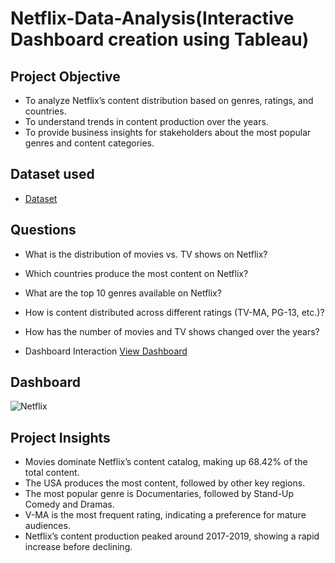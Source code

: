 # Netflix-Data-Analysis(Interactive Dashboard creation using Tableau)
## Project Objective
- To analyze Netflix’s content distribution based on genres, ratings, and countries.
- To understand trends in content production over the years.
- To provide business insights for stakeholders about the most popular genres and content categories.

## Dataset used
- <a href="https://github.com/puvvaditeja/Netflix-Data/blob/main/netflix_titles.txt">Dataset</a>

## Questions
- What is the distribution of movies vs. TV shows on Netflix?
- Which countries produce the most content on Netflix?
- What are the top 10 genres available on Netflix?
- How is content distributed across different ratings (TV-MA, PG-13, etc.)?
- How has the number of movies and TV shows changed over the years?

- Dashboard Interaction <a href="https://github.com/puvvaditeja/Netflix-Data/blob/main/Netflix.png">View Dashboard</a>

## Dashboard
![Netflix](https://github.com/user-attachments/assets/cb83da44-4f05-4b46-8aee-df2325e2f6b9)

## Project Insights
- Movies dominate Netflix’s content catalog, making up 68.42% of the total content.
- The USA produces the most content, followed by other key regions.
- The most popular genre is Documentaries, followed by Stand-Up Comedy and Dramas.
- V-MA is the most frequent rating, indicating a preference for mature audiences.
- Netflix’s content production peaked around 2017-2019, showing a rapid increase before declining.
